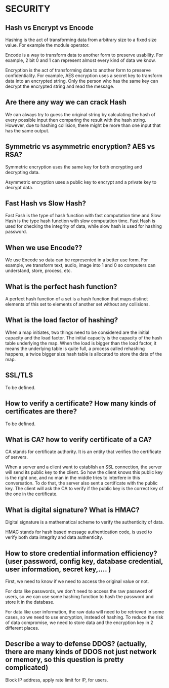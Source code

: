 # SECURITY

## Hash vs Encrypt vs Encode

Hashing is the act of transforming data from arbitrary size to a fixed size value. For example the module operator.

Encode is a way to transform data to another form to preserve usability. For example, 2 bit 0 and 1 can represent almost every kind of data we know.

Encryption is the act of transforming data to another form to preserve confidentiality. For example, AES encryption uses a secret key to transform data into an encrypted string. Only the person who has the same key can decrypt the encrypted string and read the message.

## Are there any way we can crack Hash

We can always try to guess the original string by calculating the hash of every possible input then comparing the result with the hash string. However, due to hashing collision, there might be more than one input that has the same output.

## Symmetric vs asymmetric encryption? AES vs RSA?

Symmetric encryption uses the same key for both encrypting and decrypting data.

Asymmetric encryption uses a public key to encrypt and a private key to decrypt data.

## Fast Hash vs Slow Hash?

Fast Fash is the type of hash function with fast computation time and Slow Hash is the type hash function with slow computation time. Fast Hash is used for checking the integrity of data, while slow hash is used for hashing password.

## When we use Encode??

We use Encode so data can be represented in a better use form. For example, we transform text, audio, image into 1 and 0 so computers can understand, store, process, etc.

## What is the perfect hash function?

A perfect hash function of a set is a hash function that maps distinct elements of this set to elements of another set without any collisions.

## What is the load factor of hashing?

When a map initiates, two things need to be considered are the initial capacity and the load factor. The initial capacity is the capacity of the hash table underlying the map. When the load is bigger than the load factor, it means the underlying table is quite full, a process called rehashing happens, a twice bigger size hash table is allocated to store the data of the map.

## SSL/TLS

To be defined.

## How to verify a certificate? How many kinds of certificates are there?

To be defined.

## What is CA? how to verify certificate of a CA?

CA stands for certificate authority. It is an entity that verifies the certificate of servers.

When a server and a client want to establish an SSL connection, the server will send its public key to the client. So how the client knows this public key is the right one, and no man in the middle tries to interfere in this conversation. To do that, the server also sent a certificate with the public key. The client will ask the CA to verify if the public key is the correct key of the one in the certificate.

## What is digital signature? What is HMAC?

Digital signature is a mathematical scheme to verify the authenticity of data.

HMAC stands for hash based message authentication code, is used to verify both data integrity and data authenticity.

## How to store credential information efficiency? (user password, config key, database credential, user information, secret key,.... )

First, we need to know if we need to access the original value or not.

For data like passwords, we don't need to access the raw password of users, so we can use some hashing function to hash the password and store it in the database.

For data like user information, the raw data will need to be retrieved in some cases, so we need to use encryption, instead of hashing. To reduce the risk of data compromise, we need to store data and the encryption key in 2 different places.

## Describe a way to defense DDOS? (actually, there are many kinds of DDOS not just network or memory, so this question is pretty complicated)

Block IP address, apply rate limit for IP, for users.
